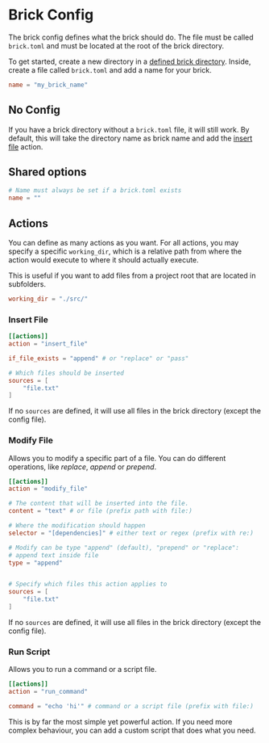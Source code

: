 # Brick Config

The brick config defines what the brick should do. The file must be called `brick.toml`
and must be located at the root of the brick directory.

To get started, create a new directory in a [defined brick directory](./crane_config.md#brick-directories).
Inside, create a file called `brick.toml` and add a name for your brick.

```toml
name = "my_brick_name"
```

## No Config

If you have a brick directory without a `brick.toml` file, it will still work. By default, this will take the directory name as brick name and add the [insert file](#insert-file) action.

## Shared options

```toml
# Name must always be set if a brick.toml exists
name = ""
```

## Actions

You can define as many actions as you want. For all actions, you may specify a specific `working_dir`,
which is a relative path from where the action would execute to where it should actually execute.

This is useful if you want to add files from a project root that are located in subfolders.

```toml
working_dir = "./src/"
```

### Insert File

```toml
[[actions]]
action = "insert_file"

if_file_exists = "append" # or "replace" or "pass"

# Which files should be inserted
sources = [
    "file.txt"
]
```

If no `sources` are defined, it will use all files in the brick directory (except the config file).

### Modify File

Allows you to modify a specific part of a file.
You can do different operations, like *replace*, *append* or *prepend*.

```toml
[[actions]]
action = "modify_file"

# The content that will be inserted into the file.
content = "text" # or file (prefix path with file:)

# Where the modification should happen
selector = "[dependencies]" # either text or regex (prefix with re:)

# Modify can be type "append" (default), "prepend" or "replace":
# append text inside file
type = "append"


# Specify which files this action applies to
sources = [
    "file.txt"
]
```

If no `sources` are defined, it will use all files in the brick directory (except the config file).

### Run Script

Allows you to run a command or a script file.

```toml
[[actions]]
action = "run_command"

command = "echo 'hi'" # command or a script file (prefix with file:)
```

This is by far the most simple yet powerful action.
If you need more complex behaviour, you can add a custom script that does what you need.

